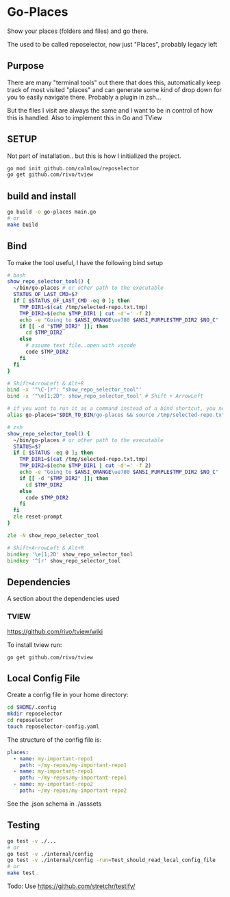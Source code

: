 # Go-Places

Show your places (folders and files) and go there.

The used to be called reposelector, now just "Places", probably legacy left

## Purpose

There are many "terminal tools" out there that does this, automatically keep track of most visited "places" and can
generate some kind of drop down for you to easily navigate there. Probably a plugin in zsh...

But the files I visit are always the same and I want to be in control of how this is handled. Also to implement
this in Go and TView

## SETUP

Not part of installation.. but this is how I initialized the project.

```bash
go mod init github.com/calmlow/reposelector
go get github.com/rivo/tview
```

## build and install

```bash
go build -o go-places main.go
# or
make build
```

## Bind

To make the tool useful, I have the following bind setup

```bash
# bash
show_repo_selector_tool() {
  ~/bin/go-places # or other path to the executable
  STATUS_OF_LAST_CMD=$?
  if [ $STATUS_OF_LAST_CMD -eq 0 ]; then
    TMP_DIR1=$(cat /tmp/selected-repo.txt.tmp)
    TMP_DIR2=$(echo $TMP_DIR1 | cut -d'=' -f 2)
    echo -e "Going to $ANSI_ORANGE\ue780 $ANSI_PURPLE$TMP_DIR2 $NO_C"
    if [[ -d "$TMP_DIR2" ]]; then
      cd $TMP_DIR2
    else
      # assume text file..open with vscode
      code $TMP_DIR2
    fi
  fi
}

# Shift+ArrowLeft & Alt+R
bind -x '"\C-[r": "show_repo_selector_tool"'
bind -x '"\e[1;2D": show_repo_selector_tool' # Shift + ArrowLeft

# if you want to run it as a command instead of a bind shortcut, you need to add:
alias go-places="$DIR_TO_BIN/go-places && source /tmp/selected-repo.txt.tmp && cd \$TMP_GO_SELECTED_REPO"
```

```zsh
# zsh
show_repo_selector_tool() {
  ~/bin/go-places # or other path to the executable
  STATUS=$?
  if [ $STATUS -eq 0 ]; then
    TMP_DIR1=$(cat /tmp/selected-repo.txt.tmp)
    TMP_DIR2=$(echo $TMP_DIR1 | cut -d'=' -f 2)
    echo -e "Going to $ANSI_ORANGE\ue780 $ANSI_PURPLE$TMP_DIR2 $NO_C"
    if [[ -d "$TMP_DIR2" ]]; then
      cd $TMP_DIR2
    else
      code $TMP_DIR2
    fi
  fi
  zle reset-prompt
}

zle -N show_repo_selector_tool

# Shift+ArrowLeft & Alt+R
bindkey '\e[1;2D' show_repo_selector_tool
bindkey '^[r' show_repo_selector_tool
```

## Dependencies

A section about the dependencies used

### TVIEW

https://github.com/rivo/tview/wiki

To install tview run:

```console
go get github.com/rivo/tview
```

## Local Config File

Create a config file in your home directory:

```bash
cd $HOME/.config
mkdir reposelector
cd reposelector
touch reposelector-config.yaml
```

The structure of the config file is:

```yaml
places:
  - name: my-important-repo1
    path: ~/my-repos/my-important-repo1
  - name: my-important-repo1
    path: ~/my-repos/my-important-repo1
  - name: my-important-repo2
    path: ~/my-repos/my-important-repo2
```

See the .json schema in ./asssets 

## Testing

```bash
go test -v ./...
# or
go test -v ./internal/config
go test -v ./internal/config -run=Test_should_read_local_config_file
# or
make test
```

Todo: 
Use https://github.com/stretchr/testify/
